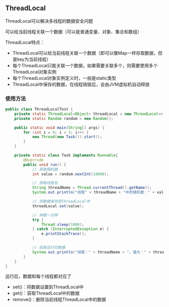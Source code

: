 ## ThreadLocal

ThreadLocal可以解决多线程的数据安全问题

可以给当前线程关联一个数据（可以是普通变量、对象、集合和数组）

ThreadLocal特点：

- ThreadLocal可以给当前线程关联一个数据（即可以像Map一样存取数据，但是key为当前线程）
- 每个ThreadLocal只能关联一个数据，如果需要关联多个，则需要使用多个ThreadLocal对象实例
- 每个ThreadLocal对象实例定义时，一般是static类型
- ThreadLocal中保存的数据，在线程销毁后，会由JVM虚拟机自动释放

### 使用方法

```java
public class ThreadLocalTest {
    private static ThreadLocal<Object> threadLocal = new ThreadLocal<>();
    private static Random random = new Random();

    public static void main(String[] args) {
        for (int i = 0; i < 3; i++) {
            new Thread(new Task()).start();
        }
    }

    private static class Task implements Runnable{
        @Override
        public void run() {
            // 获取随机数
            int value = random.nextInt(10000);

            // 获取线程名
            String threadName = Thread.currentThread().getName();
            System.out.println("线程" + threadName + "中的随机数：" + value);

            // 将数据保存到ThreadLocal中
            threadLocal.set(value);

            // 休眠一分钟
            try {
                Thread.sleep(1000);
            } catch (InterruptedException e) {
                e.printStackTrace();
            }

            // 结束后打印数据
            System.out.println("线程：" + threadName + "，值为：" + threadLocal.get());
        }
    }
}
```

运行后，数据和每个线程都对应了

- set()：将数据设置到ThreadLocal中
- get()：获取ThreadLocal中的数据
- remove()：删除当前线程ThreadLocal中的数据